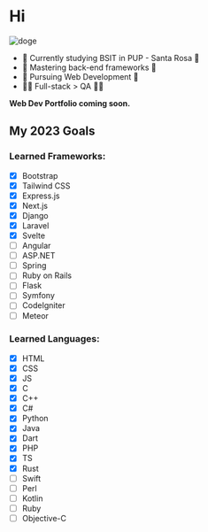 # Hi

![doge](https://media.tenor.com/9QdSGSxGbbMAAAAd/doge-good-dog.gif)

- 🏫 Currently studying BSIT in PUP - Santa Rosa 🏫
- 🌱 Mastering back-end frameworks 🌱
- 🔭 Pursuing Web Development 🔭
- 🧑‍💻 Full-stack > QA 🧑‍💻

**Web Dev Portfolio coming soon.**

## My 2023 Goals
### Learned Frameworks:
- [x] Bootstrap
- [x] Tailwind CSS
- [x] Express.js
- [x] Next.js
- [x] Django
- [x] Laravel
- [x] Svelte
- [ ] Angular
- [ ] ASP.NET
- [ ] Spring
- [ ] Ruby on Rails
- [ ] Flask
- [ ] Symfony
- [ ] CodeIgniter
- [ ] Meteor

### Learned Languages:
- [x] HTML
- [x] CSS
- [x] JS
- [x] C
- [x] C++
- [x] C#
- [x] Python
- [x] Java
- [x] Dart
- [x] PHP
- [x] TS
- [x] Rust
- [ ] Swift
- [ ] Perl
- [ ] Kotlin
- [ ] Ruby
- [ ] Objective-C
